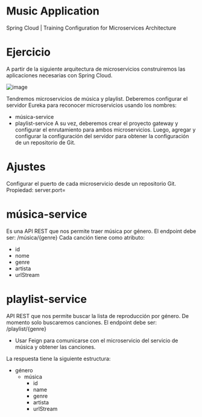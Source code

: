 # Music Application
Spring Cloud | Training Configuration for Microservices Architecture

# Ejercicio 
A partir de la siguiente arquitectura de microservicios construiremos las aplicaciones
necesarias con Spring Cloud.

![image](https://user-images.githubusercontent.com/81278103/160295283-77ce876e-87ad-4ba4-8a46-c2123b8b29f7.png)


Tendremos microservicios de música y playlist. Deberemos configurar el servidor Eureka
para reconocer microservicios usando los nombres:
- música-service
- playlist-service
A su vez, deberemos crear el proyecto gateway y configurar el enrutamiento para ambos
microservicios. Luego, agregar y configurar la configuración del servidor para obtener la
configuración de un repositorio de Git.

# Ajustes
Configurar el puerto de cada microservicio desde un repositorio Git.
Propiedad:
server.port=

# música-service
Es una API REST que nos permite traer música por género. El endpoint debe ser:
/música/{genre}
Cada canción tiene como atributo:
- id
- nome
- genre
- artista
- urlStream

# playlist-service

API REST que nos permite buscar la lista de reproducción por género. De momento solo
buscaremos canciones. El endpoint debe ser: /playlist/{genre}

- Usar Feign para comunicarse con el microservicio del servicio de música y
obtener las canciones.

La respuesta tiene la siguiente estructura:
- género
  - música
    - id 
    - name
    - genre
    - artista
    - urlStream


